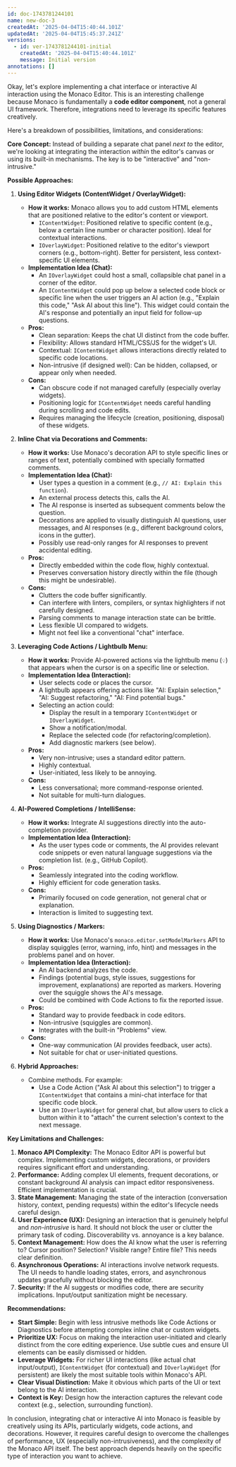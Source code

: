 ```yaml
---
id: doc-1743781244101
name: new-doc-3
createdAt: '2025-04-04T15:40:44.101Z'
updatedAt: '2025-04-04T15:45:37.241Z'
versions:
  - id: ver-1743781244101-initial
    createdAt: '2025-04-04T15:40:44.101Z'
    message: Initial version
annotations: []
---
```

Okay, let's explore implementing a chat interface or interactive AI interaction using the Monaco Editor. This is an interesting challenge because Monaco is fundamentally a **code editor component**, not a general UI framework. Therefore, integrations need to leverage its specific features creatively.

Here's a breakdown of possibilities, limitations, and considerations:

**Core Concept:** Instead of building a separate chat panel *next to* the editor, we're looking at integrating the interaction *within* the editor's canvas or using its built-in mechanisms. The key is to be "interactive" and "non-intrusive."

**Possible Approaches:**

1.  **Using Editor Widgets (ContentWidget / OverlayWidget):**
    *   **How it works:** Monaco allows you to add custom HTML elements that are positioned relative to the editor's content or viewport.
        *   `IContentWidget`: Positioned relative to specific content (e.g., below a certain line number or character position). Ideal for contextual interactions.
        *   `IOverlayWidget`: Positioned relative to the editor's viewport corners (e.g., bottom-right). Better for persistent, less context-specific UI elements.
    *   **Implementation Idea (Chat):**
        *   An `IOverlayWidget` could host a small, collapsible chat panel in a corner of the editor.
        *   An `IContentWidget` could pop up below a selected code block or specific line when the user triggers an AI action (e.g., "Explain this code," "Ask AI about this line"). This widget could contain the AI's response and potentially an input field for follow-up questions.
    *   **Pros:**
        *   Clean separation: Keeps the chat UI distinct from the code buffer.
        *   Flexibility: Allows standard HTML/CSS/JS for the widget's UI.
        *   Contextual: `IContentWidget` allows interactions directly related to specific code locations.
        *   Non-intrusive (if designed well): Can be hidden, collapsed, or appear only when needed.
    *   **Cons:**
        *   Can obscure code if not managed carefully (especially overlay widgets).
        *   Positioning logic for `IContentWidget` needs careful handling during scrolling and code edits.
        *   Requires managing the lifecycle (creation, positioning, disposal) of these widgets.

2.  **Inline Chat via Decorations and Comments:**
    *   **How it works:** Use Monaco's decoration API to style specific lines or ranges of text, potentially combined with specially formatted comments.
    *   **Implementation Idea (Chat):**
        *   User types a question in a comment (e.g., `// AI: Explain this function`).
        *   An external process detects this, calls the AI.
        *   The AI response is inserted as subsequent comments below the question.
        *   Decorations are applied to visually distinguish AI questions, user messages, and AI responses (e.g., different background colors, icons in the gutter).
        *   Possibly use read-only ranges for AI responses to prevent accidental editing.
    *   **Pros:**
        *   Directly embedded within the code flow, highly contextual.
        *   Preserves conversation history directly within the file (though this might be undesirable).
    *   **Cons:**
        *   Clutters the code buffer significantly.
        *   Can interfere with linters, compilers, or syntax highlighters if not carefully designed.
        *   Parsing comments to manage interaction state can be brittle.
        *   Less flexible UI compared to widgets.
        *   Might not feel like a conventional "chat" interface.

3.  **Leveraging Code Actions / Lightbulb Menu:**
    *   **How it works:** Provide AI-powered actions via the lightbulb menu (`💡`) that appears when the cursor is on a specific line or selection.
    *   **Implementation Idea (Interaction):**
        *   User selects code or places the cursor.
        *   A lightbulb appears offering actions like "AI: Explain selection," "AI: Suggest refactoring," "AI: Find potential bugs."
        *   Selecting an action could:
            *   Display the result in a temporary `IContentWidget` or `IOverlayWidget`.
            *   Show a notification/modal.
            *   Replace the selected code (for refactoring/completion).
            *   Add diagnostic markers (see below).
    *   **Pros:**
        *   Very non-intrusive; uses a standard editor pattern.
        *   Highly contextual.
        *   User-initiated, less likely to be annoying.
    *   **Cons:**
        *   Less conversational; more command-response oriented.
        *   Not suitable for multi-turn dialogues.

4.  **AI-Powered Completions / IntelliSense:**
    *   **How it works:** Integrate AI suggestions directly into the auto-completion provider.
    *   **Implementation Idea (Interaction):**
        *   As the user types code or comments, the AI provides relevant code snippets or even natural language suggestions via the completion list. (e.g., GitHub Copilot).
    *   **Pros:**
        *   Seamlessly integrated into the coding workflow.
        *   Highly efficient for code generation tasks.
    *   **Cons:**
        *   Primarily focused on code generation, not general chat or explanation.
        *   Interaction is limited to suggesting text.

5.  **Using Diagnostics / Markers:**
    *   **How it works:** Use Monaco's `monaco.editor.setModelMarkers` API to display squiggles (error, warning, info, hint) and messages in the problems panel and on hover.
    *   **Implementation Idea (Interaction):**
        *   An AI backend analyzes the code.
        *   Findings (potential bugs, style issues, suggestions for improvement, explanations) are reported as markers. Hovering over the squiggle shows the AI's message.
        *   Could be combined with Code Actions to fix the reported issue.
    *   **Pros:**
        *   Standard way to provide feedback in code editors.
        *   Non-intrusive (squiggles are common).
        *   Integrates with the built-in "Problems" view.
    *   **Cons:**
        *   One-way communication (AI provides feedback, user acts).
        *   Not suitable for chat or user-initiated questions.

6.  **Hybrid Approaches:**
    *   Combine methods. For example:
        *   Use a Code Action ("Ask AI about this selection") to trigger a `IContentWidget` that contains a mini-chat interface for that specific code block.
        *   Use an `IOverlayWidget` for general chat, but allow users to click a button within it to "attach" the current selection's context to the next message.

**Key Limitations and Challenges:**

1.  **Monaco API Complexity:** The Monaco Editor API is powerful but complex. Implementing custom widgets, decorations, or providers requires significant effort and understanding.
2.  **Performance:** Adding complex UI elements, frequent decorations, or constant background AI analysis can impact editor responsiveness. Efficient implementation is crucial.
3.  **State Management:** Managing the state of the interaction (conversation history, context, pending requests) within the editor's lifecycle needs careful design.
4.  **User Experience (UX):** Designing an interaction that is genuinely helpful and *non-intrusive* is hard. It should not block the user or clutter the primary task of coding. Discoverability vs. annoyance is a key balance.
5.  **Context Management:** How does the AI know what the user is referring to? Cursor position? Selection? Visible range? Entire file? This needs clear definition.
6.  **Asynchronous Operations:** AI interactions involve network requests. The UI needs to handle loading states, errors, and asynchronous updates gracefully without blocking the editor.
7.  **Security:** If the AI suggests or modifies code, there are security implications. Input/output sanitization might be necessary.

**Recommendations:**

*   **Start Simple:** Begin with less intrusive methods like Code Actions or Diagnostics before attempting complex inline chat or custom widgets.
*   **Prioritize UX:** Focus on making the interaction user-initiated and clearly distinct from the core editing experience. Use subtle cues and ensure UI elements can be easily dismissed or hidden.
*   **Leverage Widgets:** For richer UI interactions (like actual chat input/output), `IContentWidget` (for contextual) and `IOverlayWidget` (for persistent) are likely the most suitable tools within Monaco's API.
*   **Clear Visual Distinction:** Make it obvious which parts of the UI or text belong to the AI interaction.
*   **Context is Key:** Design how the interaction captures the relevant code context (e.g., selection, surrounding function).

In conclusion, integrating chat or interactive AI into Monaco is feasible by creatively using its APIs, particularly widgets, code actions, and decorations. However, it requires careful design to overcome the challenges of performance, UX (especially non-intrusiveness), and the complexity of the Monaco API itself. The best approach depends heavily on the specific type of interaction you want to achieve.
